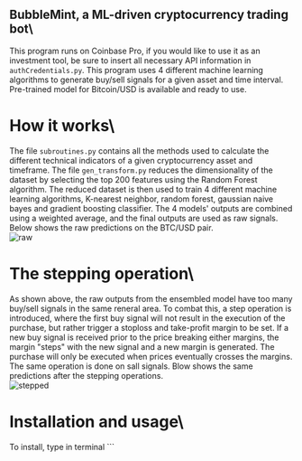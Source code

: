 ## BubbleMint, a ML-driven cryptocurrency trading bot\
This program runs on Coinbase Pro, if you would like to use it as an investment tool, be sure to insert all necessary API information in ```authCredentials.py```. This program uses 4 different machine learning algorithms to generate buy/sell signals for a given asset and time interval. Pre-trained model for Bitcoin/USD is available and ready to use.

# How it works\
The file ```subroutines.py``` contains all the methods used to calculate the different technical indicators of a given cryptocurrency asset and timeframe. The file ```gen_transform.py``` reduces the dimensionality of the dataset by selecting the top 200 features using the Random Forest algorithm. The reduced dataset is then used to train 4 different machine learning algorithms, K-nearest neighbor, random forest, gaussian naive bayes and gradient boosting classifier. The 4 models' outputs are combined using a weighted average, and the final outputs are used as raw signals. Below shows the raw predictions on the BTC/USD pair.\
![raw](https://user-images.githubusercontent.com/86272122/139788759-5549fe69-1c03-4d94-86c8-39582657bd08.png)

# The stepping operation\
As shown above, the raw outputs from the ensembled model have too many buy/sell signals in the same reneral area. To combat this, a step operation is introduced, where the first buy signal will not result in the execution of the purchase, but rather trigger a stoploss and take-profit margin to be set. If a new buy signal is received prior to the price breaking either margins, the margin "steps" with the new signal and a new margin is generated. The purchase will only be executed when prices eventually crosses the margins. The same operation is done on sall signals. Blow shows the same predictions after the stepping operations.\
![stepped](https://user-images.githubusercontent.com/86272122/139789031-068c1a99-db77-45bb-972f-750db1c31000.png)

# Installation and usage\
To install, type in terminal ```
